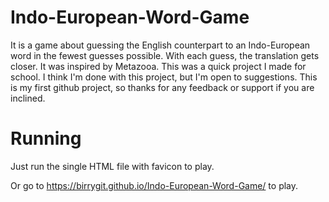 # Indo-European-Word-Game
It is a game about guessing the English counterpart to an Indo-European word in the fewest guesses possible. With each guess, the translation gets closer. It was inspired by Metazooa. This was a quick project I made for school. I think I'm done with this project, but I'm open to suggestions. This is my first github project, so thanks for any feedback or support if you are inclined.

# Running
Just run the single HTML file with favicon to play.

Or go to https://birrygit.github.io/Indo-European-Word-Game/ to play.


